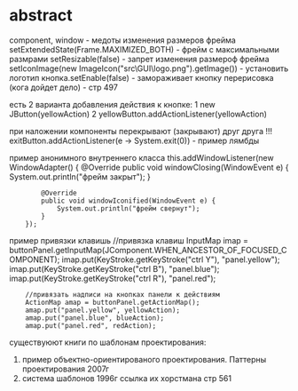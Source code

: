 # abstract

component, window - медоты изменения размеров фрейма
setExtendedState(Frame.MAXIMIZED_BOTH) - фрейм с максимальными размрами
setResizable(false)  - запрет изменения размероф фрейма
setIconImage(new ImageIcon("src\\GUI\\logo.png").getImage()) - установить логотип
кнопка.setEnable(false) - замораживает кнопку 
перерисовка (кога дойдет дело) - стр 497

есть 2 варианта добавления действия к кнопке:
    1 new JButton(yellowAction)
    2 yellowButton.addActionListener(yellowAction)

при наложении компоненты перекрывают (закрывают) друг друга
!!! exitButton.addActionListener(e -> System.exit(0)) - пример лямбды

пример анонимного внутреннего класса
this.addWindowListener(new WindowAdapter() {
            @Override
            public void windowClosing(WindowEvent e) {
                System.out.println("фрейм закрыт");
            }

            @Override
            public void windowIconified(WindowEvent e) {
                System.out.println("фрейм свернут");
            }
        });

пример привязки клавишь
//привязка клавиш
        InputMap imap = buttonPanel.getInputMap(JComponent.WHEN_ANCESTOR_OF_FOCUSED_COMPONENT);
        imap.put(KeyStroke.getKeyStroke("ctrl Y"), "panel.yellow");
        imap.put(KeyStroke.getKeyStroke("ctrl B"), "panel.blue");
        imap.put(KeyStroke.getKeyStroke("ctrl R"), "panel.red");

        //привязать надписи на кнопках панели к действиям
        ActionMap amap = buttonPanel.getActionMap();
        amap.put("panel.yellow", yellowAction);
        amap.put("panel.blue", blueAction);
        amap.put("panel.red", redAction);
        
существуюют книги по шаблонам проектирования:
1. пример объектно-ориентированого проектирования. Паттерны проектирования 2007г
2. система шаблонов 1996г
ссылка их хорстмана стр 561




